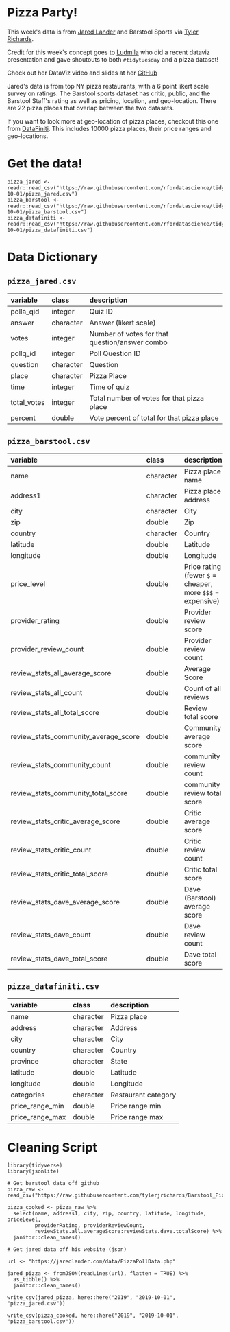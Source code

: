 # Pizza Party!

This week's data is from [Jared Lander](https://twitter.com/jaredlander/status/1178122846419193858?s=20) and Barstool Sports via [Tyler Richards](https://github.com/tylerjrichards/Barstool_Pizza).

Credit for this week's concept goes to [Ludmila](https://twitter.com/ludmila_janda) who did a recent dataviz presentation and gave shoutouts to both `#tidytuesday` and a pizza dataset!

Check out her DataViz video and slides at her [GitHub](https://github.com/ljanda/nyhackr_talk_2019_09_19)

Jared's data is from top NY pizza restaurants, with a 6 point likert scale survey on ratings. The Barstool sports dataset has critic, public, and the Barstool Staff's rating as well as pricing, location, and geo-location. There are 22 pizza places that overlap between the two datasets.

If you want to look more at geo-location of pizza places, checkout this one from [DataFiniti](https://www.kaggle.com/datafiniti/pizza-restaurants-and-the-pizza-they-sell). This includes 10000 pizza places, their price ranges and geo-locations.

# Get the data!

```
pizza_jared <- readr::read_csv("https://raw.githubusercontent.com/rfordatascience/tidytuesday/main/data/2019/2019-10-01/pizza_jared.csv")
pizza_barstool <- readr::read_csv("https://raw.githubusercontent.com/rfordatascience/tidytuesday/main/data/2019/2019-10-01/pizza_barstool.csv")
pizza_datafiniti <- readr::read_csv("https://raw.githubusercontent.com/rfordatascience/tidytuesday/main/data/2019/2019-10-01/pizza_datafiniti.csv")
```

# Data Dictionary

## `pizza_jared.csv`

|variable    |class     |description |
|:-----------|:---------|:-----------|
|polla_qid   |integer   | Quiz ID |
|answer      |character | Answer (likert scale) |
|votes       |integer   | Number of votes for that question/answer combo |
|pollq_id    |integer   | Poll Question ID |
|question    |character | Question |
|place       |character | Pizza Place |
|time        |integer   | Time of quiz |
|total_votes |integer   | Total number of votes for that pizza place |
|percent     |double    | Vote percent of total for that pizza place |

## `pizza_barstool.csv`

|variable                             |class     |description |
|:------------------------------------|:---------|:-----------|
|name                                 |character | Pizza place name |
|address1                             |character | Pizza place address |
|city                                 |character | City |
|zip                                  |double    | Zip |
|country                              |character | Country |
|latitude                             |double    | Latitude |
|longitude                            |double    | Longitude |
|price_level                          |double    | Price rating (fewer `$` = cheaper, more `$$$` = expensive) |
|provider_rating                      |double    | Provider review score |
|provider_review_count                |double    | Provider review count |
|review_stats_all_average_score       |double    | Average Score |
|review_stats_all_count               |double    | Count of all reviews |
|review_stats_all_total_score         |double    | Review total score |
|review_stats_community_average_score |double    | Community average score |
|review_stats_community_count         |double    | community review count |
|review_stats_community_total_score   |double    | community review total score |
|review_stats_critic_average_score    |double    | Critic average score |
|review_stats_critic_count            |double    | Critic review count|
|review_stats_critic_total_score      |double    | Critic total score |
|review_stats_dave_average_score      |double    | Dave (Barstool) average score|
|review_stats_dave_count              |double    | Dave review count |
|review_stats_dave_total_score        |double    | Dave total score |

## `pizza_datafiniti.csv`

|variable        |class     |description |
|:---------------|:---------|:-----------|
|name            |character | Pizza place |
|address         |character | Address |
|city            |character | City |
|country         |character | Country |
|province        |character | State |
|latitude        |double    | Latitude|
|longitude       |double    | Longitude |
|categories      |character | Restaurant category |
|price_range_min |double    | Price range min |
|price_range_max |double    | Price range max|


# Cleaning Script

```
library(tidyverse)
library(jsonlite)

# Get barstool data off github
pizza_raw <- read_csv("https://raw.githubusercontent.com/tylerjrichards/Barstool_Pizza/master/pizza_data.csv")

pizza_cooked <- pizza_raw %>% 
  select(name, address1, city, zip, country, latitude, longitude, priceLevel, 
         providerRating, providerReviewCount, 
         reviewStats.all.averageScore:reviewStats.dave.totalScore) %>% 
  janitor::clean_names()

# Get jared data off his website (json)

url <- "https://jaredlander.com/data/PizzaPollData.php"

jared_pizza <- fromJSON(readLines(url), flatten = TRUE) %>% 
  as_tibble() %>% 
  janitor::clean_names()

write_csv(jared_pizza, here::here("2019", "2019-10-01", "pizza_jared.csv"))

write_csv(pizza_cooked, here::here("2019", "2019-10-01", "pizza_barstool.csv"))
```
